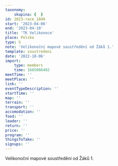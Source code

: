 ```yaml
---
taxonomy:
    skupina: {  }
id: 2023-race_1849
start: '2023-04-06'
end: '2023-04-10'
title: 'TK Velikonoce'
place: Polsko
type: S
note: 'Velikonoční mapové soustředění od Žáků 1.'
template: soustredeni
date: '2022-10-06'
import:
    type: members
    time: 1665086402
meetTime: ''
meetPlace: ''
link: ''
eventTypeDescription: ''
startTime: ''
map: ''
terrain: ''
transport: ''
accomodation: ''
food: ''
leader: ''
return: ''
price: ''
program: ''
thingsToTake: ''
signups: ''
---
```


Velikonoční mapové soustředění od Žáků 1.

